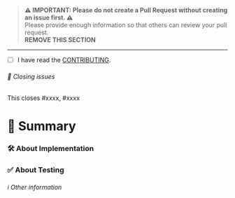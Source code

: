 >**⚠️ IMPORTANT: Please do not create a Pull Request without creating an issue first. ⚠️**  
Please provide enough information so that others can review your pull request.  
**REMOVE THIS SECTION**

---

- [ ] I have read the [CONTRIBUTING](https://github.com/leoture/MockSwift/blob/master/CONTRIBUTING.md).  

###### 🔗 Closing issues  
This closes #xxxx, #xxxx

# 📖 Summary

### 🛠 About Implementation

### ✅ About Testing

###### ℹ️ Other information
